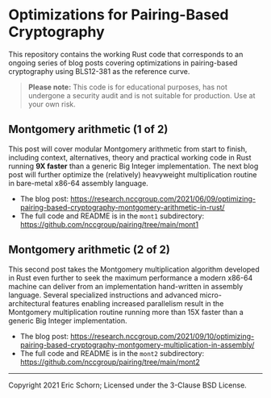 # Optimizations for Pairing-Based Cryptography

This repository contains the working Rust code that corresponds to an
ongoing series of blog posts covering optimizations in pairing-based
cryptography using BLS12-381 as the reference curve.

> **Please note:** This code is for educational purposes, has not undergone
> a security audit and is not suitable for production. Use at your own risk.


## Montgomery arithmetic (1 of 2)

This post will cover modular Montgomery arithmetic from start to
finish, including context, alternatives, theory and practical working
code in Rust running **9X faster** than a generic Big Integer
implementation. The next blog post will further optimize the
(relatively) heavyweight multiplication routine in bare-metal x86-64
assembly language.

* The blog post: <https://research.nccgroup.com/2021/06/09/optimizing-pairing-based-cryptography-montgomery-arithmetic-in-rust/>
* The full code and README is in the `mont1` subdirectory: <https://github.com/nccgroup/pairing/tree/main/mont1>


## Montgomery arithmetic (2 of 2)

This second post takes the Montgomery multiplication algorithm developed
in Rust even further to seek the maximum performance a modern x86-64 machine
can deliver from an implementation hand-written in assembly language.
Several specialized instructions and advanced micro-architectural features
enabling increased parallelism result in the Montgomery multiplication
routine running more than 15X faster than a generic Big Integer implementation.

* The blog post: <https://research.nccgroup.com/2021/09/10/optimizing-pairing-based-cryptography-montgomery-multiplication-in-assembly/>
* The full code and README is in the `mont2` subdirectory: <https://github.com/nccgroup/pairing/tree/main/mont2>

---

Copyright 2021 Eric Schorn; Licensed under the 3-Clause BSD License.
